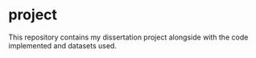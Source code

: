 # project
This repository contains my dissertation project alongside with the code implemented and datasets used.
